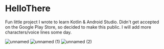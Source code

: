 # HelloThere

Fun little project I wrote to learn Kotlin & Android Studio. 
Didn't get accepted on the Google Play Store, so decided to make this public. I will add more characters/voice lines some day. 




![unnamed](https://user-images.githubusercontent.com/49086682/123537600-a4bd1c80-d773-11eb-8c87-3fa540f93afa.jpg)
![unnamed (1)](https://user-images.githubusercontent.com/49086682/123537604-a8e93a00-d773-11eb-8ad6-ba9242648e65.jpg)
![unnamed (2)](https://user-images.githubusercontent.com/49086682/123537607-ab4b9400-d773-11eb-8d40-9854329cc6fd.jpg)
